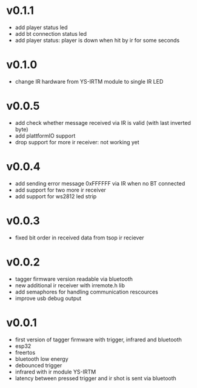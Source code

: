 # v0.1.1
* add player status led
* add bt connection status led
* add player status: player is down when hit by ir for some seconds

# v0.1.0
* change IR hardware from YS-IRTM module to single IR LED

# v0.0.5
* add check whether message received via IR is valid (with last inverted byte)
* add plattformIO support
* drop support for more ir receiver: not working yet

# v0.0.4
* add sending error message 0xFFFFFF via IR when no BT connected
* add support for two more ir receiver
* add support for ws2812 led strip

# v0.0.3
* fixed bit order in received data from tsop ir reciever

# v0.0.2
* tagger firmware version readable via bluetooth
* new additional ir receiver with irremote.h lib
* add semaphores for handling communication rescources
* improve usb debug output

# v0.0.1
* first version of tagger firmware with trigger, infrared and bluetooth
* esp32
* freertos
* bluetooth low energy
* debounced trigger
* infrared with ir module YS-IRTM 
* latency between pressed trigger and ir shot is sent via bluetooth
